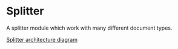 # Splitter

A splitter module which work with many different document types.

[Splitter architecture diagram](./assets/splitter.drawio.svg)
